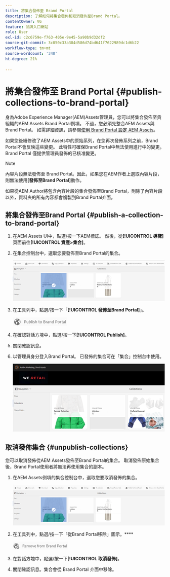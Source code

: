 ```yaml
---
title: 將集合發佈至 Brand Portal
description: 了解如何將集合發佈和取消發佈至Brand Portal。
contentOwner: VG
feature: 品牌入口網站
role: User
exl-id: c2c6759e-f763-405e-9e45-5a90b9d32df2
source-git-commit: 3c050c33a384d586d74bd641f7622989dc1d6b22
workflow-type: tm+mt
source-wordcount: '340'
ht-degree: 21%

---
```


# 將集合發佈至 Brand Portal {#publish-collections-to-brand-portal}

身為Adobe Experience Manager(AEM)Assets管理員，您可以將集合發佈至貴組織的AEM Assets Brand Portal例項。 不過，您必須先整合AEM Assets與Brand Portal。 如需詳細資訊，請參閱[使用 Brand Portal 設定 AEM Assets](configure-aem-assets-with-brand-portal.md)。

如果您後續修改了AEM Assets中的原始系列，在您再次發佈系列之前，Brand Portal不會反映這些變更。 此特性可確保Brand Portal中無法使用進行中的變更。 Brand Portal 僅提供管理員發佈的已核准變更。

>[!NOTE]
>
>內容片段無法發佈至 Brand Portal。因此，如果您在AEM作者上選取內容片段，則無法使用&#x200B;**[發佈至Brand Portal]**&#x200B;動作。
>
>如果從AEM Author將包含內容片段的集合發佈至Brand Portal，則除了內容片段以外，資料夾的所有內容都會複製到Brand Portal介面。

## 將集合發佈至Brand Portal {#publish-a-collection-to-brand-portal}

1. 在AEM Assets UI中，點選/按一下AEM標誌。 然後，從&#x200B;**[!UICONTROL 導覽]**&#x200B;頁面前往&#x200B;**[!UICONTROL 資產>集合]**。
2. 在集合控制台中，選取您要發佈至Brand Portal的集合。

   ![select_collection](assets/select_collection.png)

3. 在工具列中，點選/按一下「**[!UICONTROL 發佈至Brand Portal]**」。

   ![publish_to_bp_icon](assets/publish_to_bp_icon.png)

4. 在確認對話方塊中，點選/按一下&#x200B;**[!UICONTROL Publish]**。
5. 關閉確認訊息。
6. 以管理員身分登入Brand Portal。 已發佈的集合可在「集合」控制台中使用。

   ![published_collection](assets/published_collection.png)

## 取消發佈集合 {#unpublish-collections}

您可以取消發佈從AEM Assets發佈至Brand Portal的集合。 取消發佈原始集合後，Brand Portal使用者將無法再使用集合的副本。

1. 在AEM Assets例項的集合控制台中，選取您要取消發佈的集合。

   ![select_collection-1](assets/select_collection-1.png)

2. 在工具列中，點選/按一下「從Brand Portal移除」圖示。****

   ![remove_from_bp_icon](assets/remove_from_bp_icon.png)

3. 在對話方塊中，點選/按一下&#x200B;**[!UICONTROL 取消發佈]**。
4. 關閉確認訊息。集合會從 Brand Portal 介面中移除。
